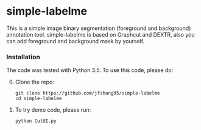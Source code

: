 # simple-labelme


This is a simple image binary segmentation (foreground and background) annotation tool. simple-labelme is based on Graphcut and DEXTR, also you can add foreground and background mask by yourself.

### Installation
The code was tested with Python 3.5. To use this code, please do:

0. Clone the repo:
    ```Shell
    git clone https://github.com/jfzhang95/simple-labelme
    cd simple-labelme
    ```

1. To try demo code, please run:
    ```Shell
    python CutUI.py
    ```
